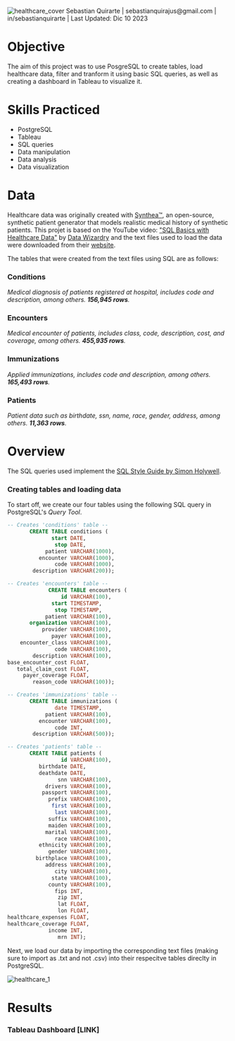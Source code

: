![healthcare_cover](https://github.com/sebasquirarte/Healthcare-Data-Analysis/assets/39809366/9ef27888-a2e8-44ff-9ba1-641d96a87a41)
Sebastian Quirarte | sebastianquirajus@gmail.<nolink>com | in/sebastianquirarte | Last Updated: Dic 10 2023

# Objective

The aim of this project was to use PosgreSQL to create tables, load healthcare data, filter and tranform it using basic SQL queries, as well as creating a dashboard in Tableau to visualize it. 

# Skills Practiced
- PostgreSQL
- Tableau
- SQL queries
- Data manipulation
- Data analysis
- Data visualization

# Data

Healthcare data was originally created with [Synthea™](https://synthetichealth.github.io/synthea/), an open-source, synthetic patient generator that models realistic medical history of synthetic patients. This projet is based on the YouTube video: ["SQL Basics with Healthcare Data"](https://www.youtube.com/watch?v=ef4CAu-OwvM) by [Data Wizardry](https://www.youtube.com/@DataWizardry) and the text files used to load the data were downloaded from their [website](https://datawizardry.academy/sql-basics-healthcare/).

The tables that were created from the text files using SQL are as follows:

### Conditions
_Medical diagnosis of patients registered at hospital, includes code and description, among others. **156,945 rows**._

### Encounters
_Medical encounter of patients, includes class, code, description, cost, and coverage, among others.  **455,935 rows**._

### Immunizations
_Applied immunizations, includes code and description, among others. **165,493 rows**._

### Patients
_Patient data such as birthdate, ssn, name, race, gender, address, among others. **11,363 rows**._

# Overview

The SQL queries used implement the [SQL Style Guide by Simon Holywell](https://www.sqlstyle.guide/).

### **Creating tables and loading data**

To start off, we create our four tables using the following SQL query in PostgreSQL's *Query Tool*.

~~~~sql
-- Creates 'conditions' table --      
       CREATE TABLE conditions (
              start DATE,
               stop DATE,
            patient VARCHAR(1000),
          encounter VARCHAR(1000),
               code VARCHAR(1000),
        description VARCHAR(200));

-- Creates 'encounters' table --
             CREATE TABLE encounters (
                 id VARCHAR(100),
              start TIMESTAMP,
               stop TIMESTAMP,
            patient VARCHAR(100),
       organization VARCHAR(100),
           provider VARCHAR(100),
              payer VARCHAR(100),
    encounter_class VARCHAR(100),
               code VARCHAR(100),
        description VARCHAR(100),
base_encounter_cost FLOAT,
   total_claim_cost FLOAT,
     payer_coverage FLOAT,
        reason_code VARCHAR(100));

-- Creates 'immunizations' table --
       CREATE TABLE immunizations (
               date TIMESTAMP,
            patient VARCHAR(100),
          encounter VARCHAR(100),
               code INT,
        description VARCHAR(500));

-- Creates 'patients' table --
       CREATE TABLE patients (
                 id VARCHAR(100),
          birthdate DATE,
          deathdate DATE,
                snn VARCHAR(100),
            drivers VARCHAR(100),
           passport VARCHAR(100),
             prefix VARCHAR(100),
              first VARCHAR(100),
               last VARCHAR(100),
             suffix VARCHAR(100),
             maiden VARCHAR(100),
            marital VARCHAR(100),
               race VARCHAR(100),
          ethnicity VARCHAR(100),
             gender VARCHAR(100),
         birthplace VARCHAR(100),
            address VARCHAR(100),
               city VARCHAR(100),
              state VARCHAR(100),
             county VARCHAR(100),
               fips INT,
                zip INT,
                lat FLOAT,
                lon FLOAT,
healthcare_expenses FLOAT,
healthcare_coverage FLOAT,
             income INT,
                mrn INT);
~~~~

Next, we load our data by importing the corresponding text files (making sure to import as .txt and not .csv) into their respecitve tables direclty in PostgreSQL.

![healthcare_1](https://github.com/sebasquirarte/Healthcare-Data-Analysis/assets/39809366/b6a91249-54e9-4bca-8354-6787b8715481)

# Results


### Tableau Dashboard [LINK]


